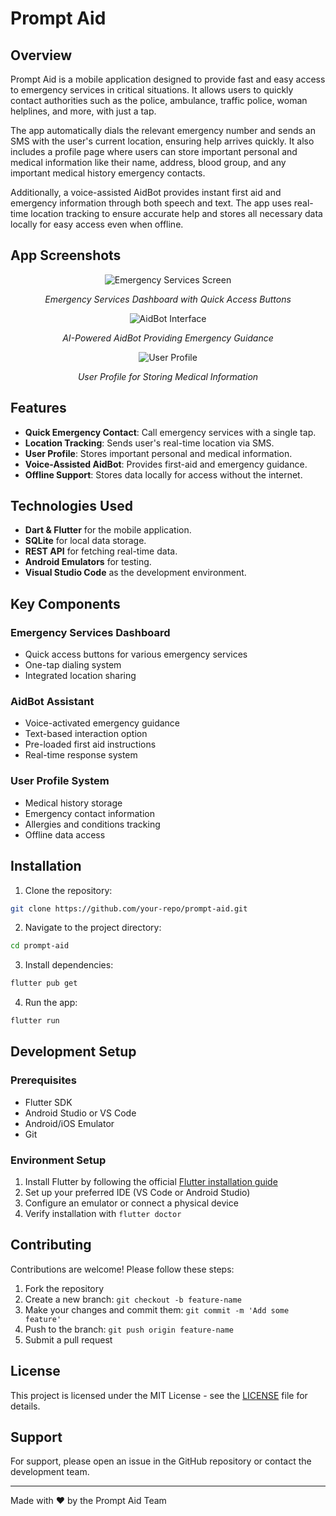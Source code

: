 # Prompt Aid

## Overview
Prompt Aid is a mobile application designed to provide fast and easy access to emergency services in critical situations. It allows users to quickly contact authorities such as the police, ambulance, traffic police, woman helplines, and more, with just a tap.

The app automatically dials the relevant emergency number and sends an SMS with the user's current location, ensuring help arrives quickly. It also includes a profile page where users can store important personal and medical information like their name, address, blood group, and any important medical history emergency contacts.

Additionally, a voice-assisted AidBot provides instant first aid and emergency information through both speech and text. The app uses real-time location tracking to ensure accurate help and stores all necessary data locally for easy access even when offline.

## App Screenshots

<div align="center">
  <img src="/api/placeholder/250/500" alt="Emergency Services Screen" />
  <p><em>Emergency Services Dashboard with Quick Access Buttons</em></p>

  <img src="/api/placeholder/250/500" alt="AidBot Interface" />
  <p><em>AI-Powered AidBot Providing Emergency Guidance</em></p>

  <img src="/api/placeholder/250/500" alt="User Profile" />
  <p><em>User Profile for Storing Medical Information</em></p>
</div>

## Features

* **Quick Emergency Contact**: Call emergency services with a single tap.
* **Location Tracking**: Sends user's real-time location via SMS.
* **User Profile**: Stores important personal and medical information.
* **Voice-Assisted AidBot**: Provides first-aid and emergency guidance.
* **Offline Support**: Stores data locally for access without the internet.

## Technologies Used

* **Dart & Flutter** for the mobile application.
* **SQLite** for local data storage.
* **REST API** for fetching real-time data.
* **Android Emulators** for testing.
* **Visual Studio Code** as the development environment.

## Key Components

### Emergency Services Dashboard
- Quick access buttons for various emergency services
- One-tap dialing system
- Integrated location sharing

### AidBot Assistant
- Voice-activated emergency guidance
- Text-based interaction option
- Pre-loaded first aid instructions
- Real-time response system

### User Profile System
- Medical history storage
- Emergency contact information
- Allergies and conditions tracking
- Offline data access

## Installation

1. Clone the repository:
```sh
git clone https://github.com/your-repo/prompt-aid.git
```

2. Navigate to the project directory:
```sh
cd prompt-aid
```

3. Install dependencies:
```sh
flutter pub get
```

4. Run the app:
```sh
flutter run
```

## Development Setup

### Prerequisites
- Flutter SDK
- Android Studio or VS Code
- Android/iOS Emulator
- Git

### Environment Setup
1. Install Flutter by following the official [Flutter installation guide](https://flutter.dev/docs/get-started/install)
2. Set up your preferred IDE (VS Code or Android Studio)
3. Configure an emulator or connect a physical device
4. Verify installation with `flutter doctor`

## Contributing

Contributions are welcome! Please follow these steps:

1. Fork the repository
2. Create a new branch: `git checkout -b feature-name`
3. Make your changes and commit them: `git commit -m 'Add some feature'`
4. Push to the branch: `git push origin feature-name`
5. Submit a pull request

## License

This project is licensed under the MIT License - see the [LICENSE](LICENSE) file for details.

## Support

For support, please open an issue in the GitHub repository or contact the development team.

---

Made with ❤️ by the Prompt Aid Team
